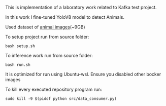 This is implementation of a laboratory work related to Kafka test project.

In this work I fine-tuned YoloV8 model to detect Animals. 

Used dataset of [animal images](https://www.kaggle.com/datasets/antoreepjana/animals-detection-images-dataset)(~9GB)

To setup project run from source folder:
```
bash setup.sh
```

To inference work run from source folder:
```
bash run.sh
```

It is optimized for run using Ubuntu-wsl. Ensure you disabled other bocker images

To kill every executed repository program run:
```
sudo kill -9 $(pidof python src/data_consumer.py)
```
